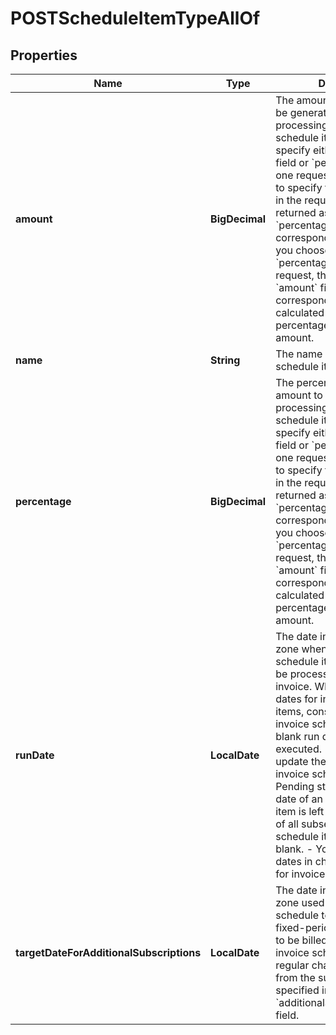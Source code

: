 

# POSTScheduleItemTypeAllOf


## Properties

| Name | Type | Description | Notes |
|------------ | ------------- | ------------- | -------------|
|**amount** | **BigDecimal** | The amount of the invoice to be generated during the processing of the invoice schedule item.   You can only specify either the &#x60;amount&#x60; field or &#x60;percentage&#x60; field in one request.    - If you choose to specify the &#x60;amount&#x60; field in the request, &#x60;null&#x60; is returned as the value of the &#x60;percentage&#x60; field in the corresponding response.    - If you choose to specify the &#x60;percentage&#x60; field in the request, the value of the &#x60;amount&#x60; field returned in the corresponding response is calculated based on the percentage of the total amount.              |  [optional] |
|**name** | **String** | The name of the invoice schedule item.  |  [optional] |
|**percentage** | **BigDecimal** | The percentage of the total amount to be billed during the processing of the invoice schedule item.   You can only specify either the &#x60;amount&#x60; field or &#x60;percentage&#x60; field in one request.    - If you choose to specify the &#x60;amount&#x60; field in the request, &#x60;null&#x60; is returned as the value of the &#x60;percentage&#x60; field in the corresponding response.    - If you choose to specify the &#x60;percentage&#x60; field in the request, the value of the &#x60;amount&#x60; field returned in the corresponding response is calculated based on the percentage of the total amount.  |  [optional] |
|**runDate** | **LocalDate** | The date in the tenant’s time zone when the invoice schedule item is planned to be processed to generate an invoice.   When specifying run dates for invoice schedule items, consider that: - An invoice schedule item with a blank run date will not be executed. - You can only update the run date for an invoice schedule item in Pending status. - If the run date of an invoice schedule item is left empty, the dates of all subsequent invoice schedule items must also be blank. - You must specify run dates in chronological order for invoice schedule items.                    |  [optional] |
|**targetDateForAdditionalSubscriptions** | **LocalDate** | The date in the tenant&#39;s time zone used by the invoice schedule to determine which fixed-period regular charges to be billed together with the invoice schedule item.   The regular charges must come from the subscriptions specified in the &#x60;additionalSubscriptionsToBill&#x60; field.  |  [optional] |



